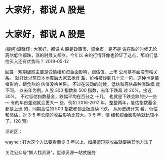 # 大家好，都说 A 股是

# 大家好，都说 A 股是

(提问)温晓辉 : 大家好，都说 A 股是政策市、资金市，是不是 说在跌的时候无论高估低估都跌，涨的时候又都涨。今年以 来的行情好像也验证了这点，那咱们低估买入还有优势吗？ 2019-05-12

回答：短期涨跌主要是受情绪和资金面影响，跟估值、上市 公司基本面没有啥关系。 就好比以前日本地震后大家去抢食 盐，价格被炒到几十元一包。这种也是情绪影响，跟食盐的 估值没啥关系。 不过在波动的时候，低估和高估品种涨跌幅 度不同。 以去年为例。A 股 300 指数和 500 指数，去年下跌超 过 20%，接近 30%。 不过低估指数基金，跌幅平均在百分之 十几。 也就是下跌会跌的少一些～ 有的年份差别就会更大一 些，例如 2016-2017 年，整整两年，低估指数基金都是上涨 的，同期高估的 500 指数和创业板连续下跌。 从历史统计来 看，低估和高估，对 3-5 年长度的收益影响比较大。3-5 年，情 绪和资金面影响就比较小了。(28 赞)

评论区：

wayne : 钉大这个方法要看至少 3 年以上，如果搏短期收益就要换其他方法了

关注公众号"懒人找资源"，星球资源一站式服务